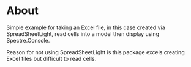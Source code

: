 ﻿# About

Simple example for taking an Excel file, in this case created via SpreadSheetLight, read cells into a model then display using Spectre.Console.

Reason for not using SpreadSheetLight is this package excels creating Excel files but difficult to read cells.
